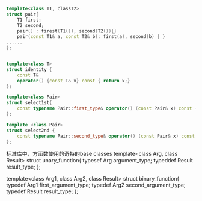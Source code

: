 ```c++
template<class T1, classT2>
struct pair{
    T1 first;
    T2 second;
    pair() : firest(T1()), second(T2()){}
    pair(const T1& a, const T2& b): first(a), second(b) { }
......
};
```
```c++

template<class T>
struct identity {
    const T&
    operator() {const T& x} const { return x;}
};
```
```c++
template<class Pair>
struct select1st{
    const typename Pair::first_type& operator() (const Pair& x) const { return x.first;}
};

```
```c++
template <class Pair>
struct select2nd {
    const typename Pair::second_type& operator() (const Pair& x) const { return x.second;}
};
```

标准库中，方函数使用的奇特的base classes
template<class Arg, class Result>
struct unary_function{
    typesef Arg argument_type;
    typeddef Result result_type;
};

template<class Arg1, class Arg2, class Result>
struct binary_function{
    typedef Arg1 first_argument_type;
    typedef Arg2 second_argument_type;
    typedef Result result_type;
};
